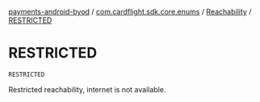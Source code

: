 [payments-android-byod](../../index.md) / [com.cardflight.sdk.core.enums](../index.md) / [Reachability](index.md) / [RESTRICTED](./-r-e-s-t-r-i-c-t-e-d.md)

# RESTRICTED

`RESTRICTED`

Restricted reachability, internet is not available.


